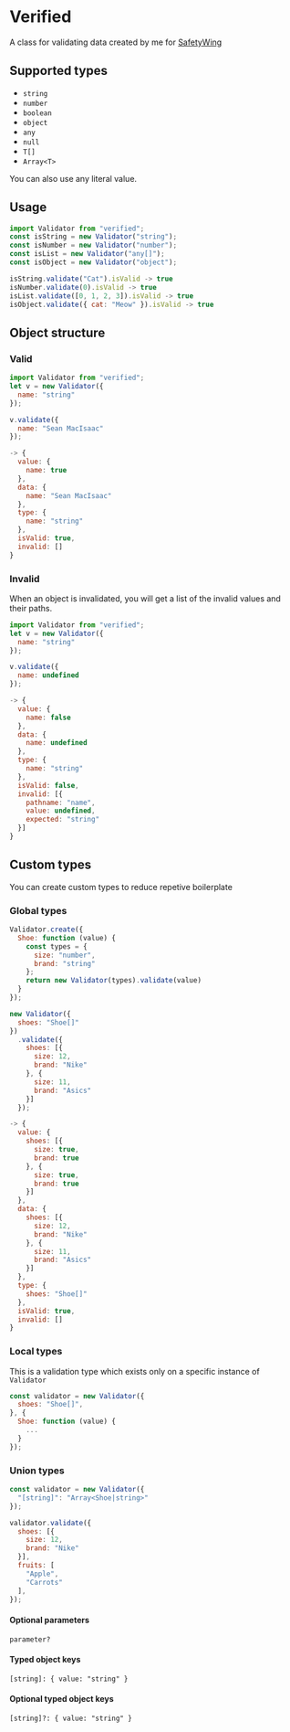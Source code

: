 # Verified
A class for validating data created by me for [SafetyWing](https://www.safetywing.com/)

## Supported types

- `string`
- `number`
- `boolean`
- `object`
- `any`
- `null`
- `T[]`
- `Array<T>`

You can also use any literal value.

## Usage
```js
import Validator from "verified";
const isString = new Validator("string");
const isNumber = new Validator("number");
const isList = new Validator("any[]");
const isObject = new Validator("object");

isString.validate("Cat").isValid -> true
isNumber.validate(0).isValid -> true
isList.validate([0, 1, 2, 3]).isValid -> true
isObject.validate({ cat: "Meow" }).isValid -> true
```

## Object structure

### Valid

```js
import Validator from "verified";
let v = new Validator({
  name: "string"
});

v.validate({
  name: "Sean MacIsaac"
});

-> {
  value: {
    name: true
  },
  data: {
    name: "Sean MacIsaac"
  },
  type: {
    name: "string"
  },
  isValid: true,
  invalid: []
}
```

### Invalid

When an object is invalidated, you will get a list of the invalid values and their paths.

```js
import Validator from "verified";
let v = new Validator({
  name: "string"
});

v.validate({
  name: undefined
});

-> {
  value: {
    name: false
  },
  data: {
    name: undefined
  },
  type: {
    name: "string"
  },
  isValid: false,
  invalid: [{
    pathname: "name",
    value: undefined,
    expected: "string"
  }]
}
```

## Custom types

You can create custom types to reduce repetive boilerplate

### Global types

```js
Validator.create({
  Shoe: function (value) {
    const types = {
      size: "number",
      brand: "string"
    };
    return new Validator(types).validate(value)
  }
});

new Validator({
  shoes: "Shoe[]"
})
  .validate({
    shoes: [{
      size: 12,
      brand: "Nike"
    }, {
      size: 11,
      brand: "Asics"
    }]
  });

-> {
  value: {
    shoes: [{
      size: true,
      brand: true
    }, {
      size: true,
      brand: true
    }]
  },
  data: {
    shoes: [{
      size: 12,
      brand: "Nike"
    }, {
      size: 11,
      brand: "Asics"
    }]
  },
  type: {
    shoes: "Shoe[]"
  },
  isValid: true,
  invalid: []
}
```

### Local types

This is a validation type which exists only on a specific instance of `Validator`

```js
const validator = new Validator({
  shoes: "Shoe[]",
}, {
  Shoe: function (value) {
    ...
  }
});
```

### Union types
```js
const validator = new Validator({
  "[string]": "Array<Shoe|string>"
});

validator.validate({
  shoes: [{
    size: 12,
    brand: "Nike"
  }],
  fruits: [
    "Apple",
    "Carrots"
  ],
});
```

#### Optional parameters

`parameter?`

#### Typed object keys

`[string]: { value: "string" }`

#### Optional typed object keys

`[string]?: { value: "string" }`